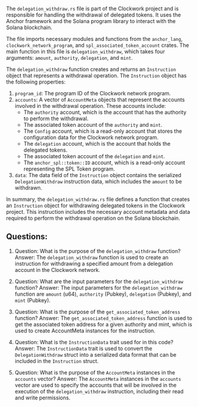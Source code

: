 The `delegation_withdraw.rs` file is part of the Clockwork project and is responsible for handling the withdrawal of delegated tokens. It uses the Anchor framework and the Solana program library to interact with the Solana blockchain.

The file imports necessary modules and functions from the `anchor_lang`, `clockwork_network_program`, and `spl_associated_token_account` crates. The main function in this file is `delegation_withdraw`, which takes four arguments: `amount`, `authority`, `delegation`, and `mint`.

The `delegation_withdraw` function creates and returns an `Instruction` object that represents a withdrawal operation. The `Instruction` object has the following properties:

1. `program_id`: The program ID of the Clockwork network program.
2. `accounts`: A vector of `AccountMeta` objects that represent the accounts involved in the withdrawal operation. These accounts include:
   - The `authority` account, which is the account that has the authority to perform the withdrawal.
   - The associated token account of the `authority` and `mint`.
   - The `Config` account, which is a read-only account that stores the configuration data for the Clockwork network program.
   - The `delegation` account, which is the account that holds the delegated tokens.
   - The associated token account of the `delegation` and `mint`.
   - The `anchor_spl::token::ID` account, which is a read-only account representing the SPL Token program.
3. `data`: The data field of the `Instruction` object contains the serialized `DelegationWithdraw` instruction data, which includes the `amount` to be withdrawn.

In summary, the `delegation_withdraw.rs` file defines a function that creates an `Instruction` object for withdrawing delegated tokens in the Clockwork project. This instruction includes the necessary account metadata and data required to perform the withdrawal operation on the Solana blockchain.
## Questions: 
 1. Question: What is the purpose of the `delegation_withdraw` function?
   Answer: The `delegation_withdraw` function is used to create an instruction for withdrawing a specified amount from a delegation account in the Clockwork network.

2. Question: What are the input parameters for the `delegation_withdraw` function?
   Answer: The input parameters for the `delegation_withdraw` function are `amount` (u64), `authority` (Pubkey), `delegation` (Pubkey), and `mint` (Pubkey).

3. Question: What is the purpose of the `get_associated_token_address` function?
   Answer: The `get_associated_token_address` function is used to get the associated token address for a given authority and mint, which is used to create AccountMeta instances for the instruction.

4. Question: What is the `InstructionData` trait used for in this code?
   Answer: The `InstructionData` trait is used to convert the `DelegationWithdraw` struct into a serialized data format that can be included in the `Instruction` struct.

5. Question: What is the purpose of the `AccountMeta` instances in the `accounts` vector?
   Answer: The `AccountMeta` instances in the `accounts` vector are used to specify the accounts that will be involved in the execution of the `delegation_withdraw` instruction, including their read and write permissions.
    